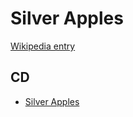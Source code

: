 # Silver Apples

[Wikipedia entry](https://en.wikipedia.org/wiki/Silver_Apples)

## CD

- [Silver Apples](Silver_Apples.md)

